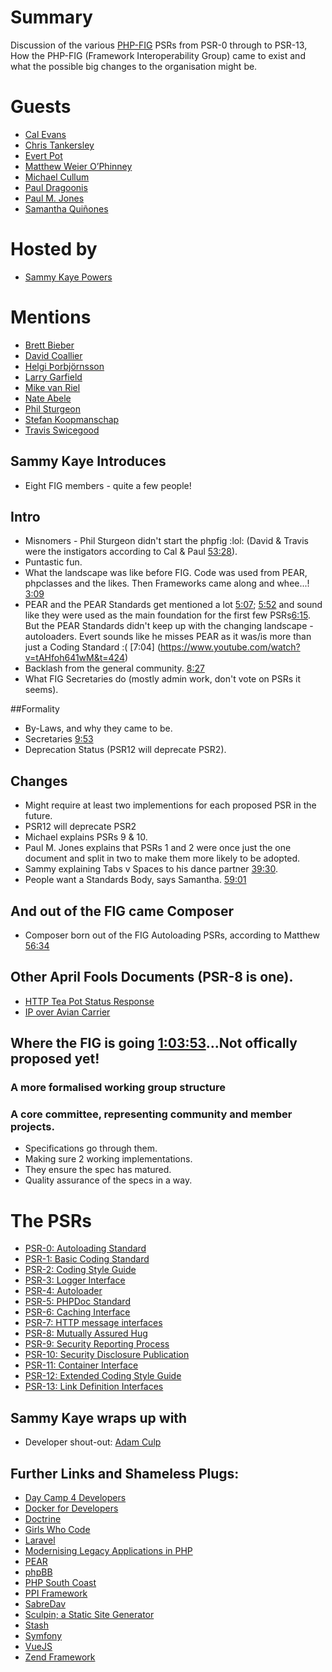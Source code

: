 # Summary
Discussion of the various [PHP-FIG](http://www.php-fig.org/) PSRs from PSR-0 
through to PSR-13, How the PHP-FIG (Framework Interoperability Group) came to 
exist and what the possible big changes to the organisation might be.

# Guests
* [Cal Evans](https://twitter.com/CalEvans)
* [Chris Tankersley](https://twitter.com/dragonmantank)
* [Evert Pot](https://twitter.com/evertp)
* [Matthew Weier O’Phinney](https://twitter.com/mwop)
* [Michael Cullum](https://twitter.com/michaelcullumuk)
* [Paul Dragoonis](https://twitter.com/dr4goonis)
* [Paul M. Jones](https://twitter.com/pmjones)
* [Samantha Quiñones](https://twitter.com/ieatkillerbees)

# Hosted by
* [Sammy Kaye Powers](https://twitter.com/SammyK)

# Mentions
* [Brett Bieber](https://twitter.com/saltybeagle)
* [David Coallier](https://twitter.com/davidcoallier)
* [Helgi Þorbjörnsson](https://twitter.com/h)
* [Larry Garfield](https://twitter.com/Crell)
* [Mike van Riel](https://twitter.com/mvriel)
* [Nate Abele](https://twitter.com/nateabele)
* [Phil Sturgeon](https://twitter.com/philsturgeon)
* [Stefan Koopmanschap](https://twitter.com/skoop)
* [Travis Swicegood](https://twitter.com/tswicegood)

## Sammy Kaye Introduces
* Eight FIG members - quite a few people!

## Intro
* Misnomers - Phil Sturgeon didn't start the phpfig :lol: (David & Travis were the instigators according to Cal & Paul [53:28](https://youtu.be/tAHfoh641wM?t=3208)).
* Puntastic fun.
* What the landscape was like before FIG. Code was used from PEAR, phpclasses and the likes. Then Frameworks came along and whee...! [3:09](https://www.youtube.com/watch?v=tAHfoh641wM&t=189)
* PEAR and the PEAR Standards get mentioned a lot [5:07](https://www.youtube.com/watch?v=tAHfoh641wM&t=307); [5:52](https://www.youtube.com/watch?v=tAHfoh641wM&t=352)  and sound like they were used as the main foundation for the first few PSRs[6:15](https://www.youtube.com/watch?v=tAHfoh641wM&t=374). But the PEAR Standards didn't keep up with the changing landscape - autoloaders. Evert sounds like he misses PEAR as it was/is more than just a Coding Standard :( [7:04] (https://www.youtube.com/watch?v=tAHfoh641wM&t=424)
* Backlash from the general community. [8:27](https://www.youtube.com/watch?v=tAHfoh641wM&t=507)
* What FIG Secretaries do (mostly admin work, don't vote on PSRs it seems).

##Formality
* By-Laws, and why they came to be.
* Secretaries [9:53](https://www.youtube.com/watch?v=tAHfoh641wM&t=593)
* Deprecation Status (PSR12 will deprecate PSR2).


## Changes
* Might require at least two implementions for each proposed PSR in the future.
* PSR12 will deprecate PSR2
* Michael explains PSRs 9 & 10.
* Paul M. Jones explains that PSRs 1 and 2 were once just the one document and
  split in two to make them more likely to be adopted.
* Sammy explaining Tabs v Spaces to his dance partner [39:30](https://youtu.be/tAHfoh641wM?t=2375).
* People want a Standards Body, says Samantha. [59:01](https://www.youtube.com/watch?v=tAHfoh641wM&t=3543)

## And out of the FIG came Composer
* Composer born out of the FIG Autoloading PSRs, according to Matthew [56:34](https://www.youtube.com/watch?v=tAHfoh641wM&t=3394)

## Other April Fools Documents (PSR-8 is one).
* [HTTP Tea Pot Status Response](https://tools.ietf.org/html/rfc2324#section-2.3.2)
* [IP over Avian Carrier](https://tools.ietf.org/html/rfc1149)

## Where the FIG is going  [1:03:53](https://youtu.be/tAHfoh641wM?t=3837)...Not offically proposed yet!
### A more formalised working group structure
### A core committee, representing community and member projects.
* Specifications go through them.
* Making sure 2 working implementations.
* They ensure the spec has matured.
* Quality assurance of the specs in a way.

# The PSRs
* [PSR-0: Autoloading Standard](http://www.php-fig.org/psr/psr-0/)
* [PSR-1: Basic Coding Standard](http://www.php-fig.org/psr/psr-1/)
* [PSR-2: Coding Style Guide](http://www.php-fig.org/psr/psr-2/) 
* [PSR-3: Logger Interface](http://www.php-fig.org/psr/psr-3/)
* [PSR-4: Autoloader](http://www.php-fig.org/psr/psr-4/)
* [PSR-5: PHPDoc Standard](https://github.com/php-fig/fig-standards/pull/169)
* [PSR-6: Caching Interface](http://www.php-fig.org/psr/psr-6/)
* [PSR-7: HTTP message interfaces](http://www.php-fig.org/psr/psr-7/)
* [PSR-8: Mutually Assured Hug](https://github.com/php-fig/fig-standards/blob/master/proposed/psr-8-hug/psr-8-hug.md)
* [PSR-9: Security Reporting Process](https://github.com/php-fig/fig-standards/blob/master/proposed/security-reporting-process.md)
* [PSR-10: Security Disclosure Publication](https://github.com/php-fig/fig-standards/blob/master/proposed/security-disclosure-publication.md)
* [PSR-11: Container Interface](https://github.com/container-interop/fig-standards/blob/master/proposed/container.md)
* [PSR-12: Extended Coding Style Guide](https://github.com/php-fig/fig-standards/blob/master/proposed/extended-coding-style-guide.md)
* [PSR-13: Link Definition Interfaces](https://github.com/php-fig/fig-standards/blob/master/proposed/links.md)


## Sammy Kaye wraps up with
* Developer shout-out: [Adam Culp](https://twitter.com/adamculp)

## Further Links and Shameless Plugs:
* [Day Camp 4 Developers](https://daycamp4developers.com/)
* [Docker for Developers](https://leanpub.com/dockerfordevs)
* [Doctrine](http://www.doctrine-project.org/)
* [Girls Who Code](http://girlswhocode.com)
* [Laravel](https://laravel.com/)
* [Modernising Legacy Applications in PHP](http://mlaphp.com/)
* [PEAR](http://pear.php.net)
* [phpBB](https://www.phpbb.com/)
* [PHP South Coast](http://phpsouthcoast.co.uk)
* [PPI Framework](http://www.ppi.io/)
* [SabreDav](http://sabre.io/)
* [Sculpin; a Static Site Generator](https://sculpin.io/)
* [Stash](http://www.stashphp.com/)
* [Symfony](http://symfony.com/)
* [VueJS](http://vuejs.org/)
* [Zend Framework](http://framework.zend.com/)
